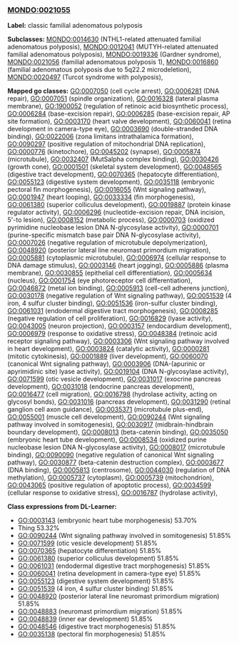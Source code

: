 
### [MONDO:0021055](http://purl.obolibrary.org/obo/MONDO_0021055)
**Label:** classic familial adenomatous polyposis

**Subclasses:** [MONDO:0014630](http://purl.obolibrary.org/obo/MONDO_0014630) (NTHL1-related attenuated familial adenomatous polyposis), [MONDO:0012041](http://purl.obolibrary.org/obo/MONDO_0012041) (MUTYH-related attenuated familial adenomatous polyposis), [MONDO:0019336](http://purl.obolibrary.org/obo/MONDO_0019336) (Gardner syndrome), [MONDO:0021056](http://purl.obolibrary.org/obo/MONDO_0021056) (familial adenomatous polyposis 1), [MONDO:0016860](http://purl.obolibrary.org/obo/MONDO_0016860) (familial adenomatous polyposis due to 5q22.2 microdeletion), [MONDO:0020497](http://purl.obolibrary.org/obo/MONDO_0020497) (Turcot syndrome with polyposis), 

**Mapped go classes:** [GO:0007050](http://purl.obolibrary.org/obo/GO_0007050) (cell cycle arrest), [GO:0006281](http://purl.obolibrary.org/obo/GO_0006281) (DNA repair), [GO:0007051](http://purl.obolibrary.org/obo/GO_0007051) (spindle organization), [GO:0016328](http://purl.obolibrary.org/obo/GO_0016328) (lateral plasma membrane), [GO:1900052](http://purl.obolibrary.org/obo/GO_1900052) (regulation of retinoic acid biosynthetic process), [GO:0006284](http://purl.obolibrary.org/obo/GO_0006284) (base-excision repair), [GO:0006285](http://purl.obolibrary.org/obo/GO_0006285) (base-excision repair, AP site formation), [GO:0003170](http://purl.obolibrary.org/obo/GO_0003170) (heart valve development), [GO:0060041](http://purl.obolibrary.org/obo/GO_0060041) (retina development in camera-type eye), [GO:0003690](http://purl.obolibrary.org/obo/GO_0003690) (double-stranded DNA binding), [GO:0022006](http://purl.obolibrary.org/obo/GO_0022006) (zona limitans intrathalamica formation), [GO:0090297](http://purl.obolibrary.org/obo/GO_0090297) (positive regulation of mitochondrial DNA replication), [GO:0000776](http://purl.obolibrary.org/obo/GO_0000776) (kinetochore), [GO:0045202](http://purl.obolibrary.org/obo/GO_0045202) (synapse), [GO:0005874](http://purl.obolibrary.org/obo/GO_0005874) (microtubule), [GO:0032407](http://purl.obolibrary.org/obo/GO_0032407) (MutSalpha complex binding), [GO:0030426](http://purl.obolibrary.org/obo/GO_0030426) (growth cone), [GO:0001501](http://purl.obolibrary.org/obo/GO_0001501) (skeletal system development), [GO:0048565](http://purl.obolibrary.org/obo/GO_0048565) (digestive tract development), [GO:0070365](http://purl.obolibrary.org/obo/GO_0070365) (hepatocyte differentiation), [GO:0055123](http://purl.obolibrary.org/obo/GO_0055123) (digestive system development), [GO:0035118](http://purl.obolibrary.org/obo/GO_0035118) (embryonic pectoral fin morphogenesis), [GO:0016055](http://purl.obolibrary.org/obo/GO_0016055) (Wnt signaling pathway), [GO:0001947](http://purl.obolibrary.org/obo/GO_0001947) (heart looping), [GO:0033334](http://purl.obolibrary.org/obo/GO_0033334) (fin morphogenesis), [GO:0061380](http://purl.obolibrary.org/obo/GO_0061380) (superior colliculus development), [GO:0019887](http://purl.obolibrary.org/obo/GO_0019887) (protein kinase regulator activity), [GO:0006296](http://purl.obolibrary.org/obo/GO_0006296) (nucleotide-excision repair, DNA incision, 5'-to lesion), [GO:0008152](http://purl.obolibrary.org/obo/GO_0008152) (metabolic process), [GO:0000703](http://purl.obolibrary.org/obo/GO_0000703) (oxidized pyrimidine nucleobase lesion DNA N-glycosylase activity), [GO:0000701](http://purl.obolibrary.org/obo/GO_0000701) (purine-specific mismatch base pair DNA N-glycosylase activity), [GO:0007026](http://purl.obolibrary.org/obo/GO_0007026) (negative regulation of microtubule depolymerization), [GO:0048920](http://purl.obolibrary.org/obo/GO_0048920) (posterior lateral line neuromast primordium migration), [GO:0005881](http://purl.obolibrary.org/obo/GO_0005881) (cytoplasmic microtubule), [GO:0006974](http://purl.obolibrary.org/obo/GO_0006974) (cellular response to DNA damage stimulus), [GO:0003146](http://purl.obolibrary.org/obo/GO_0003146) (heart jogging), [GO:0005886](http://purl.obolibrary.org/obo/GO_0005886) (plasma membrane), [GO:0030855](http://purl.obolibrary.org/obo/GO_0030855) (epithelial cell differentiation), [GO:0005634](http://purl.obolibrary.org/obo/GO_0005634) (nucleus), [GO:0001754](http://purl.obolibrary.org/obo/GO_0001754) (eye photoreceptor cell differentiation), [GO:0046872](http://purl.obolibrary.org/obo/GO_0046872) (metal ion binding), [GO:0005913](http://purl.obolibrary.org/obo/GO_0005913) (cell-cell adherens junction), [GO:0030178](http://purl.obolibrary.org/obo/GO_0030178) (negative regulation of Wnt signaling pathway), [GO:0051539](http://purl.obolibrary.org/obo/GO_0051539) (4 iron, 4 sulfur cluster binding), [GO:0051536](http://purl.obolibrary.org/obo/GO_0051536) (iron-sulfur cluster binding), [GO:0061031](http://purl.obolibrary.org/obo/GO_0061031) (endodermal digestive tract morphogenesis), [GO:0008285](http://purl.obolibrary.org/obo/GO_0008285) (negative regulation of cell proliferation), [GO:0016829](http://purl.obolibrary.org/obo/GO_0016829) (lyase activity), [GO:0043005](http://purl.obolibrary.org/obo/GO_0043005) (neuron projection), [GO:0003157](http://purl.obolibrary.org/obo/GO_0003157) (endocardium development), [GO:0006979](http://purl.obolibrary.org/obo/GO_0006979) (response to oxidative stress), [GO:0048384](http://purl.obolibrary.org/obo/GO_0048384) (retinoic acid receptor signaling pathway), [GO:0003306](http://purl.obolibrary.org/obo/GO_0003306) (Wnt signaling pathway involved in heart development), [GO:0003824](http://purl.obolibrary.org/obo/GO_0003824) (catalytic activity), [GO:0000281](http://purl.obolibrary.org/obo/GO_0000281) (mitotic cytokinesis), [GO:0001889](http://purl.obolibrary.org/obo/GO_0001889) (liver development), [GO:0060070](http://purl.obolibrary.org/obo/GO_0060070) (canonical Wnt signaling pathway), [GO:0003906](http://purl.obolibrary.org/obo/GO_0003906) (DNA-(apurinic or apyrimidinic site) lyase activity), [GO:0019104](http://purl.obolibrary.org/obo/GO_0019104) (DNA N-glycosylase activity), [GO:0071599](http://purl.obolibrary.org/obo/GO_0071599) (otic vesicle development), [GO:0031017](http://purl.obolibrary.org/obo/GO_0031017) (exocrine pancreas development), [GO:0031018](http://purl.obolibrary.org/obo/GO_0031018) (endocrine pancreas development), [GO:0016477](http://purl.obolibrary.org/obo/GO_0016477) (cell migration), [GO:0016798](http://purl.obolibrary.org/obo/GO_0016798) (hydrolase activity, acting on glycosyl bonds), [GO:0031016](http://purl.obolibrary.org/obo/GO_0031016) (pancreas development), [GO:0031290](http://purl.obolibrary.org/obo/GO_0031290) (retinal ganglion cell axon guidance), [GO:0035371](http://purl.obolibrary.org/obo/GO_0035371) (microtubule plus-end), [GO:0055001](http://purl.obolibrary.org/obo/GO_0055001) (muscle cell development), [GO:0090244](http://purl.obolibrary.org/obo/GO_0090244) (Wnt signaling pathway involved in somitogenesis), [GO:0030917](http://purl.obolibrary.org/obo/GO_0030917) (midbrain-hindbrain boundary development), [GO:0008013](http://purl.obolibrary.org/obo/GO_0008013) (beta-catenin binding), [GO:0035050](http://purl.obolibrary.org/obo/GO_0035050) (embryonic heart tube development), [GO:0008534](http://purl.obolibrary.org/obo/GO_0008534) (oxidized purine nucleobase lesion DNA N-glycosylase activity), [GO:0008017](http://purl.obolibrary.org/obo/GO_0008017) (microtubule binding), [GO:0090090](http://purl.obolibrary.org/obo/GO_0090090) (negative regulation of canonical Wnt signaling pathway), [GO:0030877](http://purl.obolibrary.org/obo/GO_0030877) (beta-catenin destruction complex), [GO:0003677](http://purl.obolibrary.org/obo/GO_0003677) (DNA binding), [GO:0005813](http://purl.obolibrary.org/obo/GO_0005813) (centrosome), [GO:0044030](http://purl.obolibrary.org/obo/GO_0044030) (regulation of DNA methylation), [GO:0005737](http://purl.obolibrary.org/obo/GO_0005737) (cytoplasm), [GO:0005739](http://purl.obolibrary.org/obo/GO_0005739) (mitochondrion), [GO:0043065](http://purl.obolibrary.org/obo/GO_0043065) (positive regulation of apoptotic process), [GO:0034599](http://purl.obolibrary.org/obo/GO_0034599) (cellular response to oxidative stress), [GO:0016787](http://purl.obolibrary.org/obo/GO_0016787) (hydrolase activity), 

**Class expressions from DL-Learner:**

- [GO:0003143](http://purl.obolibrary.org/obo/GO_0003143) (embryonic heart tube morphogenesis) 53.70%
- Thing 53.32%
- [GO:0090244](http://purl.obolibrary.org/obo/GO_0090244) (Wnt signaling pathway involved in somitogenesis) 51.85%
- [GO:0071599](http://purl.obolibrary.org/obo/GO_0071599) (otic vesicle development) 51.85%
- [GO:0070365](http://purl.obolibrary.org/obo/GO_0070365) (hepatocyte differentiation) 51.85%
- [GO:0061380](http://purl.obolibrary.org/obo/GO_0061380) (superior colliculus development) 51.85%
- [GO:0061031](http://purl.obolibrary.org/obo/GO_0061031) (endodermal digestive tract morphogenesis) 51.85%
- [GO:0060041](http://purl.obolibrary.org/obo/GO_0060041) (retina development in camera-type eye) 51.85%
- [GO:0055123](http://purl.obolibrary.org/obo/GO_0055123) (digestive system development) 51.85%
- [GO:0051539](http://purl.obolibrary.org/obo/GO_0051539) (4 iron, 4 sulfur cluster binding) 51.85%
- [GO:0048920](http://purl.obolibrary.org/obo/GO_0048920) (posterior lateral line neuromast primordium migration) 51.85%
- [GO:0048883](http://purl.obolibrary.org/obo/GO_0048883) (neuromast primordium migration) 51.85%
- [GO:0048839](http://purl.obolibrary.org/obo/GO_0048839) (inner ear development) 51.85%
- [GO:0048546](http://purl.obolibrary.org/obo/GO_0048546) (digestive tract morphogenesis) 51.85%
- [GO:0035138](http://purl.obolibrary.org/obo/GO_0035138) (pectoral fin morphogenesis) 51.85%


